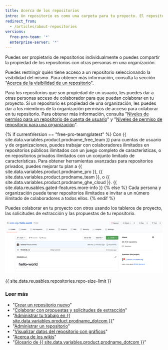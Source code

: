 ```yaml
---
title: Acerca de los repositorios
intro: Un repositorio es como una carpeta para tu proyecto. El repositorio de tu proyecto contiene todos los archivos de tu repositorio y almacena el historial de revisión de cada archivo. También puedes debatir y administrar el trabajo de tu proyecto dentro del repositorio.
redirect_from:
  - /articles/about-repositories
versions:
  free-pro-team: '*'
  enterprise-server: '*'
---
```


Puedes ser propietario de repositorios individualmente o puedes compartir la propiedad de los repositorios con otras personas en una organización.

Puedes restringir quién tiene acceso a un repositorio seleccionando la visibilidad del mismo. Para obtener más información, consulta la sección "[Acerca de la visibilidad de un repositorio](/github/creating-cloning-and-archiving-repositories/about-repository-visibility)".

Para los repositorios que son propiedad de un usuario, les puedes dar a otras personas acceso de colaborador para que puedan colaborar en tu proyecto. Si un repositorio es propiedad de una organización, les puedes dar a los miembros de la organización permisos de acceso para colaborar en tu repositorio. Para obtener más información, consulta "[Niveles de permiso para un repositorio de cuenta de usuario](/articles/permission-levels-for-a-user-account-repository/)" y "[Niveles de permiso de repositorio para una organización](/articles/repository-permission-levels-for-an-organization/)".

{% if currentVersion == "free-pro-team@latest" %}
Con {{ site.data.variables.product.prodname_free_team }} para cuentas de usuario y de organizaciones, puedes trabajar con colaboradores ilimitados en repositorios públicos ilimitados con un juego completo de características, o en repositorios privados ilimitados con un conjunto limitado de características. Para obtener herramientas avanzadas para repositorios privados, puedes mejorar tu plan a {{ site.data.variables.product.prodname_pro }}, {{ site.data.variables.product.prodname_team }}, o {{ site.data.variables.product.prodname_ghe_cloud }}. {{ site.data.reusables.gated-features.more-info }}
{% else %}
Cada persona y organización puede tener repositorios ilimitados e invitar a un número ilimitado de colaboradores a todos ellos.
{% endif %}

Puedes colaborar en tu proyecto con otros usando los tableros de proyecto, las solicitudes de extracción y las propuestas de tu repositorio.

![Página principal del repositorio octocat/Hello-World](/assets/images/help/repository/repo-main-page.png)

{{ site.data.reusables.repositories.repo-size-limit }}

### Leer más

- "[Crear un repositorio nuevo](/articles/creating-a-new-repository)"
- "[Colaborar con propuestas y solicitudes de extracción](/categories/collaborating-with-issues-and-pull-requests)"
- "[Administrar tu trabajo en {{ site.data.variables.product.prodname_dotcom }}](/categories/managing-your-work-on-github/)"
- "[Administrar un repositorio](/categories/administering-a-repository)"
- "[Visualizar datos del repositorio con gráficos](/categories/visualizing-repository-data-with-graphs/)"
- "[Acerca de los wikis](/articles/about-wikis)"
- "[Glosario de {{ site.data.variables.product.prodname_dotcom }}](/articles/github-glossary)"

